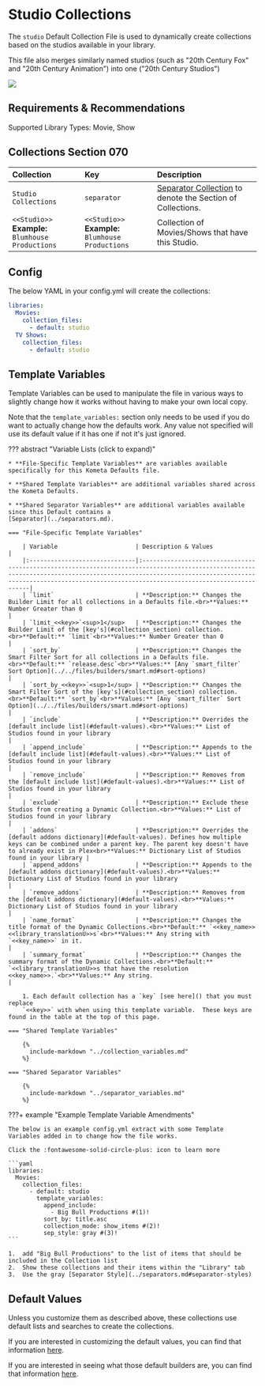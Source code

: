 # Studio Collections

The `studio` Default Collection File is used to dynamically create collections based on the studios available in your 
library.

This file also merges similarly named studios (such as "20th Century Fox" and "20th Century Animation") into one ("20th 
Century Studios")

![](../images/studio.png)

## Requirements & Recommendations

Supported Library Types: Movie, Show

## <a id="collection_section"></a>Collections Section 070

| Collection                                           | Key                                                  | Description                                                                    |
|:-----------------------------------------------------|:-----------------------------------------------------|:-------------------------------------------------------------------------------|
| `Studio Collections`                                 | `separator`                                          | [Separator Collection](../separators.md) to denote the Section of Collections. |
| `<<Studio>>`<br>**Example:** `Blumhouse Productions` | `<<Studio>>`<br>**Example:** `Blumhouse Productions` | Collection of Movies/Shows that have this Studio.                              |

## Config

The below YAML in your config.yml will create the collections:

```yaml
libraries:
  Movies:
    collection_files:
      - default: studio
  TV Shows:
    collection_files:
      - default: studio
```

## Template Variables

Template Variables can be used to manipulate the file in various ways to slightly change how it works without having to 
make your own local copy.

Note that the `template_variables:` section only needs to be used if you do want to actually change how the defaults 
work. Any value not specified will use its default value if it has one if not it's just ignored.

??? abstract "Variable Lists (click to expand)"

    * **File-Specific Template Variables** are variables available specifically for this Kometa Defaults file.

    * **Shared Template Variables** are additional variables shared across the Kometa Defaults.

    * **Shared Separator Variables** are additional variables available since this Default contains a 
    [Separator](../separators.md).

    === "File-Specific Template Variables"

        | Variable                      | Description & Values                                                                                                                                                                                                                                    |
        |:------------------------------|:--------------------------------------------------------------------------------------------------------------------------------------------------------------------------------------------------------------------------------------------------------|
        | `limit`                       | **Description:** Changes the Builder Limit for all collections in a Defaults file.<br>**Values:** Number Greater than 0                                                                                                                                 |
        | `limit_<<key>>`<sup>1</sup>   | **Description:** Changes the Builder Limit of the [key's](#collection_section) collection.<br>**Default:** `limit`<br>**Values:** Number Greater than 0                                                                                                              |
        | `sort_by`                     | **Description:** Changes the Smart Filter Sort for all collections in a Defaults file.<br>**Default:** `release.desc`<br>**Values:** [Any `smart_filter` Sort Option](../../files/builders/smart.md#sort-options)                                       |
        | `sort_by_<<key>>`<sup>1</sup> | **Description:** Changes the Smart Filter Sort of the [key's](#collection_section) collection.<br>**Default:** `sort_by`<br>**Values:** [Any `smart_filter` Sort Option](../../files/builders/smart.md#sort-options)                                                 |
        | `include`                     | **Description:** Overrides the [default include list](#default-values).<br>**Values:** List of Studios found in your library                                                                                                                                   |
        | `append_include`              | **Description:** Appends to the [default include list](#default-values).<br>**Values:** List of Studios found in your library                                                                                                                                  |
        | `remove_include`              | **Description:** Removes from the [default include list](#default-values).<br>**Values:** List of Studios found in your library                                                                                                                                |
        | `exclude`                     | **Description:** Exclude these Studios from creating a Dynamic Collection.<br>**Values:** List of Studios found in your library                                                                                                                         |
        | `addons`                      | **Description:** Overrides the [default addons dictionary](#default-values). Defines how multiple keys can be combined under a parent key. The parent key doesn't have to already exist in Plex<br>**Values:** Dictionary List of Studios found in your library |
        | `append_addons`               | **Description:** Appends to the [default addons dictionary](#default-values).<br>**Values:** Dictionary List of Studios found in your library                                                                                                                   |
        | `remove_addons`               | **Description:** Removes from the [default addons dictionary](#default-values).<br>**Values:** Dictionary List of Studios found in your library                                                                                                                 |
        | `name_format`                 | **Description:** Changes the title format of the Dynamic Collections.<br>**Default:** `<<key_name>> <<library_translationU>>s`<br>**Values:** Any string with `<<key_name>>` in it.                                                                     |
        | `summary_format`              | **Description:** Changes the summary format of the Dynamic Collections.<br>**Default:** `<<library_translationU>>s that have the resolution <<key_name>>.`<br>**Values:** Any string.                                                                   |

        1. Each default collection has a `key` [see here]() that you must replace 
        `<<key>>` with when using this template variable.  These keys are found in the table at the top of this page.

    === "Shared Template Variables"

        {%
          include-markdown "../collection_variables.md"
        %}

    === "Shared Separator Variables"

        {%
          include-markdown "../separator_variables.md"
        %}
    
???+ example "Example Template Variable Amendments"

    The below is an example config.yml extract with some Template Variables added in to change how the file works.

    Click the :fontawesome-solid-circle-plus: icon to learn more
    
    ```yaml
    libraries:
      Movies:
        collection_files:
          - default: studio
            template_variables:
              append_include:
                - Big Bull Productions #(1)!
              sort_by: title.asc
              collection_mode: show_items #(2)!
              sep_style: gray #(3)!
    ```

    1.  add "Big Bull Productions" to the list of items that should be included in the Collection list
    2.  Show these collections and their items within the "Library" tab
    3.  Use the gray [Separator Style](../separators.md#separator-styles)

## Default Values

Unless you customize them as described above, these collections use default lists and searches to create the collections.

If you are interested in customizing the default values, you can find that information [here](#template-variables).

If you are interested in seeing what those default builders are, you can find that information [here](../sources.md).
